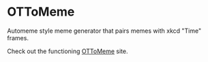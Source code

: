 OTToMeme
========

Automeme style meme generator that pairs memes with xkcd "Time" frames.

Check out the functioning [OTToMeme](http://xkcd.modularthought.com/ottomeme/) site.
